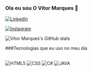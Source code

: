 ### Ola eu sou O Vitor Marques 👋  

[![LinkedIn]( https://img.shields.io/badge/LinkedIn-0077B5?style=for-the-badge&logo=linkedin&logoColor=white)](https://www.linkedin.com/in/vitor-cristal-641054238/)

[![Instagram]( https://img.shields.io/badge/Instagram-E4405F?style=for-the-badge&logo=instagram&logoColor=white
)](https://www.linkedin.com/in/vitor-cristal-641054238/)


![Vitor Marques's GitHub stats](https://github-readme-stats.vercel.app/api?username=vitorclmarques&show_icons=true&theme=dracula)

###Tecnologias que eu uso no meu dia
<div style="display: inline-block"> <br/>
    <img alt="HTML5" src="https://img.shields.io/badge/HTML5-E34F26?style=for-the-badge&logo=html5&logoColor=white"/>
    <img alt="CSS" src="https://img.shields.io/badge/CSS3-1572B6?style=for-the-badge&logo=css3&logoColor=white"/>
    <img alt="C#" src="https://img.shields.io/badge/C%23-239120?style=for-the-badge&logo=c-sharp&logoColor=white"/>
     <img alt="JAVA" src="https://img.shields.io/badge/Java-ED8B00?style=for-the-badge&logo=openjdk&logoColor=white"/>
</div>


 
